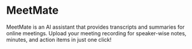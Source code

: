 # MeetMate
MeetMate is an AI assistant that provides transcripts and summaries for online meetings. Upload your meeting recording for speaker-wise notes, minutes, and action items in just one click!
